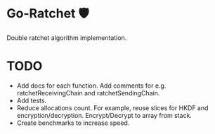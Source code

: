# Go-Ratchet 🛡️

Double ratchet algorithm implementation.

# TODO

- Add docs for each function. Add comments for e.g. ratchetReceivingChain and ratchetSendingChain.
- Add tests.
- Reduce allocations count. For example, reuse slices for HKDF and encryption/decryption. Encrypt/Decrypt to array from stack.
- Create benchmarks to increase speed.
